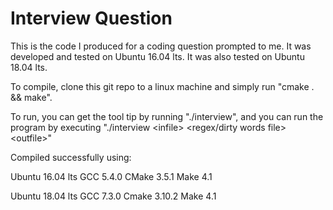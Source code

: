 # Interview Question

This is the code I produced for a coding question prompted to me. It was developed and tested on Ubuntu 16.04 lts. It was also tested on Ubuntu 18.04 lts.

To compile, clone this git repo to a linux machine and simply run "cmake . && make".

To run, you can get the tool tip by running "./interview", and you can run the program by executing "./interview \<infile\> \<regex/dirty words file\> \<outfile\>"

Compiled successfully using:

Ubuntu 16.04 lts
GCC 5.4.0
CMake 3.5.1
Make 4.1

Ubuntu 18.04 lts
GCC 7.3.0
Cmake 3.10.2
Make 4.1
